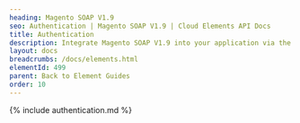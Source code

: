 ```yaml
---
heading: Magento SOAP V1.9
seo: Authentication | Magento SOAP V1.9 | Cloud Elements API Docs
title: Authentication
description: Integrate Magento SOAP V1.9 into your application via the Cloud Elements APIs.
layout: docs
breadcrumbs: /docs/elements.html
elementId: 499
parent: Back to Element Guides
order: 10
---
```


{% include authentication.md %}
